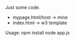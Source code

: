 Just some code.

- mypage.html/host -> mine
- index.html -> w3 template

Usage:
npm install
node app.js
